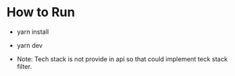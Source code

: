 # How to Run

- yarn install
- yarn dev

- Note: Tech stack is not provide in api so that could implement teck stack filter.
